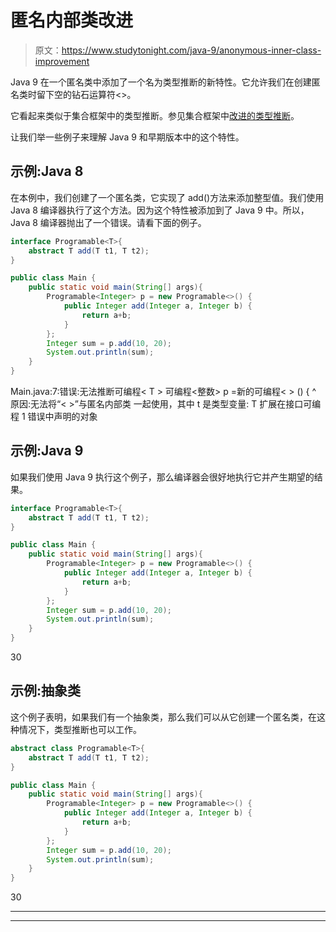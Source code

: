 # 匿名内部类改进

> 原文：<https://www.studytonight.com/java-9/anonymous-inner-class-improvement>

Java 9 在一个匿名类中添加了一个名为类型推断的新特性。它允许我们在创建匿名类时留下空的钻石运算符<>。

它看起来类似于集合框架中的类型推断。参见集合框架中[改进的类型推断](https://www.studytonight.com/java-8/java-8-improved-type-inference)。

让我们举一些例子来理解 Java 9 和早期版本中的这个特性。

## 示例:Java 8

在本例中，我们创建了一个匿名类，它实现了 add()方法来添加整型值。我们使用 Java 8 编译器执行了这个方法。因为这个特性被添加到了 Java 9 中。所以，Java 8 编译器抛出了一个错误。请看下面的例子。

```java
interface Programable<T>{
	abstract T add(T t1, T t2);
}

public class Main { 
	public static void main(String[] args){
		Programable<Integer> p = new Programable<>() {
			public Integer add(Integer a, Integer b) {
				return a+b;
			}
		};
		Integer sum = p.add(10, 20);
		System.out.println(sum);
	}
}
```

Main.java:7:错误:无法推断可编程< T >
可编程<整数> p =新的可编程< > () {
^
原因:无法将“< >”与匿名内部类
一起使用，其中 t 是类型变量:
T 扩展在接口可编程
1 错误中声明的对象

## 示例:Java 9

如果我们使用 Java 9 执行这个例子，那么编译器会很好地执行它并产生期望的结果。

```java
interface Programable<T>{
	abstract T add(T t1, T t2);
}

public class Main { 
	public static void main(String[] args){
		Programable<Integer> p = new Programable<>() {
			public Integer add(Integer a, Integer b) {
				return a+b;
			}
		};
		Integer sum = p.add(10, 20);
		System.out.println(sum);
	}
}
```

30

## 示例:抽象类

这个例子表明，如果我们有一个抽象类，那么我们可以从它创建一个匿名类，在这种情况下，类型推断也可以工作。

```java
abstract class Programable<T>{
	abstract T add(T t1, T t2);
}

public class Main { 
	public static void main(String[] args){
		Programable<Integer> p = new Programable<>() {
			public Integer add(Integer a, Integer b) {
				return a+b;
			}
		};
		Integer sum = p.add(10, 20);
		System.out.println(sum);
	}
}
```

30

* * *

* * *